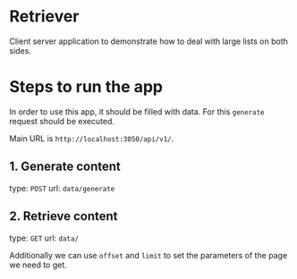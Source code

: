 # Retriever

Client server application to demonstrate how to deal with large lists on both sides.

# Steps to run the app

In order to use this app, it should be filled with data. For this `generate` request should be executed.

Main URL is `http://localhost:3050/api/v1/`.

## 1. Generate content

type: `POST`
url: `data/generate`

## 2. Retrieve content

type: `GET`
url: `data/`

Additionally we can use `offset` and `limit` to set the parameters of the page we need to get.  
